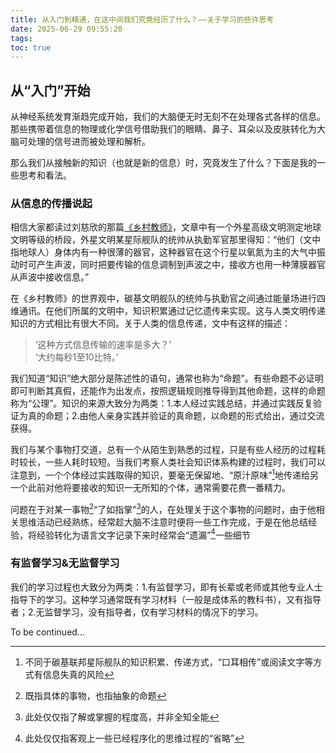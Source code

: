 ```yaml
---
title: 从入门到精通，在这中间我们究竟经历了什么？——关于学习的些许思考
date: 2025-06-29 09:55:20
tags:
toc: true
---
```

## 从“入门”开始
从神经系统发育渐趋完成开始，我们的大脑便无时无刻不在处理各式各样的信息。
那些携带着信息的物理或化学信号借助我们的眼睛、鼻子、耳朵以及皮肤转化为大脑可处理的信号进而被处理和解析。

那么我们从接触新的知识（也就是新的信息）时，究竟发生了什么？下面是我的一些思考和看法。
### 从信息的传播说起
相信大家都读过刘慈欣的那篇[《乡村教师》](https://book.qq.com/book-chapter/34326825)，文章中有一个外星高级文明测定地球文明等级的桥段，外星文明某星际舰队的统帅从执勤军官那里得知：“他们（文中指地球人）身体内有一种很薄的器官，这种器官在这个行星以氧氮为主的大气中振动时可产生声波，同时把要传输的信息调制到声波之中，接收方也用一种薄膜器官从声波中接收信息。”

在《乡村教师》的世界观中，碳基文明舰队的统帅与执勤官之间通过能量场进行四维通讯。在他们所属的文明中，知识积累通过记忆遗传来实现。这与人类文明传递知识的方式相比有很大不同。关于人类的信息传递，文中有这样的描述：

>‘这种方式信息传输的速率是多大？’  
>‘大约每秒1至10比特。’

我们知道“知识”绝大部分是陈述性的语句，通常也称为“命题”。有些命题不必证明即可判断其真假，还能作为出发点，按照逻辑规则推导得到其他命题，这样的命题称为“公理”。知识的来源大致分为两类：1.本人经过实践总结，并通过实践反复验证为真的命题；2.由他人亲身实践并验证的真命题，以命题的形式给出，通过交流获得。

我们与某个事物打交道，总有一个从陌生到熟悉的过程，只是有些人经历的过程耗时较长，一些人耗时较短。当我们考察人类社会知识体系构建的过程时，我们可以注意到，一个个体经过实践取得的知识，要毫无保留地、“原汁原味”[^1]地传递给另一个此前对他将要接收的知识一无所知的个体，通常需要花费一番精力。

问题在于对某一事物[^2]“了如指掌”[^3]的人，在处理关于这个事物的问题时，由于他相关思维活动已经熟练，经常趁大脑不注意时便将一些工作完成，于是在他总结经验，将经验转化为语言文字记录下来时经常会“遗漏”[^4]一些细节

[^1]: 不同于碳基联邦星际舰队的知识积累、传递方式，“口耳相传”或阅读文字等方式有信息失真的风险
[^2]: 既指具体的事物，也指抽象的命题
[^3]: 此处仅仅指了解或掌握的程度高，并非全知全能
[^4]: 此处仅仅指客观上一些已经程序化的思维过程的“省略”


### 有监督学习&无监督学习
我们的学习过程也大致分为两类：1.有监督学习，即有长辈或老师或其他专业人士指导下的学习。这种学习通常既有学习材料（一般是成体系的教科书），又有指导者；2.无监督学习，没有指导者，仅有学习材料的情况下的学习。

To be continued...